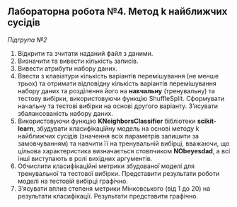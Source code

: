 ## Лабораторна робота №4. Метод k найближчих сусідів

_Підгрупа №2_

1. Відкрити та зчитати наданий файл з даними.
2. Визначити та вивести кількість записів.
3. Вивести атрибути набору даних.
4. Ввести з клавіатури кількість варіантів перемішування (не менше
трьох) та отримати відповідну кількість варіантів перемішування
набору даних та розділення його на **навчальну** (тренувальну) та тестову
вибірки, використовуючи функцію ShuffleSplit. Сформувати начальну
та тестові вибірки на основі другого варіанту. З’ясувати
збалансованість набору даних.
5. Використовуючи функцію **KNeighborsClassifier** бібліотеки **scikit-learn**,
збудувати класифікаційну модель на основі методу k найближчих
сусідів (значення всіх параметрів залишити за замовчуванням) та
навчити її на тренувальній вибірці, вважаючи, що цільова
характеристика визначається стовпчиком **NObeyesdad**, а всі інші
виступають в ролі вихідних аргументів.
6. Обчислити класифікаційні метрики збудованої моделі для тренувальної
та тестової вибірки. Представити результати роботи моделі на тестовій
вибірці графічно.
7. З’ясувати вплив степеня метрики Мінковського (від 1 до 20) на
результати класифікації. Результати представити графічно. 